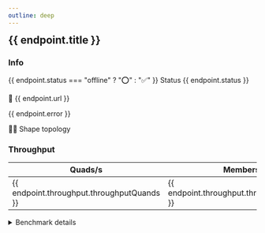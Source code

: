 ```yaml
---
outline: deep
---
```


<script setup>
import { data as uptimeData } from './uptime.data.js'
import { data as metaData } from './metadata.data.js'
import { data as benchData } from './throughput.data.js'
const endpoints = uptimeData.endpoints
const endpointsWithMetadata = metaData.endpoints
const endpointsWithThroughput = benchData.endpoints

for (let ix = 0; ix < endpoints.length; ix++) {
    const metadata = endpointsWithMetadata.filter(m => m.url === endpoints[ix].url)[0]
    if (metadata && metadata.status === 'online' && metadata.mermaidUrl && metadata.mermaidUrl.length > 0) {
        endpoints[ix].metadata = metadata
    } else {
        endpoints[ix].metadata = null
    }

    const throughput = endpointsWithThroughput.filter(m => m.url === endpoints[ix].url)[0]
    if (throughput && throughput.status === 'online') {
        endpoints[ix].throughput = throughput
    } else {
        endpoints[ix].throughput = null
    }
}
</script>

<div v-for="endpoint of endpoints">
    <article :class="{'custom-block': true, 'danger': endpoint.status === 'offline', 'info': endpoint.status !== 'offline'}">
        <h2 style="margin-top: 0; border-top: 0;">{{ endpoint.title }}</h2>
        <h3>Info</h3>
        <p><span>{{ endpoint.status === "offline" ? "⭕" : "✅" }}</span> Status {{ endpoint.status }}</p>
        <p><span>🔗</span> <a :href="endpoint.url" target="_blank">{{ endpoint.url }}</a></p>
        <p v-if="endpoint.error">{{ endpoint.error }}</p>
        <p v-if="endpoint.metadata"><span>🧜‍♀️</span> <a :href="endpoint.metadata.mermaidUrl" target="_blank">Shape topology </a></p>
        <h3 v-if="endpoint.throughput">Throughput</h3>
        <table v-if="endpoint.throughput">
            <thead>
                <tr>
                    <!-- <th>Duration (seconds)</th>
                    <th>Members</th> -->
                    <!-- <th>Quads</th> -->
                    <th>Quads/s</th>
                    <th>Members/s</th>
                </tr>
            </thead>
            <tbody>
                <tr>
                    <!-- <td>{{ endpoint.throughput.durationSec }}</td>
                    <td>{{ endpoint.throughput.members }}</td> -->
                    <!-- <td>{{ endpoint.throughput.quads }}</td> -->
                    <td>{{ endpoint.throughput.throughputQuands }}</td>
                    <td>{{ endpoint.throughput.throughputMembers }}</td>
                </tr>
            </tbody>
        </table>
        <details v-if="endpoint.throughput" class="details custom-block">
            <summary>Benchmark details</summary>
            <table v-if="endpoint.throughput">
                <thead>
                    <tr>
                        <th>Duration (seconds)</th>
                        <th>Members</th>
                        <th>Quads</th>
                    </tr>
                </thead>
                <tbody>
                    <tr>
                        <td>{{ endpoint.throughput.durationSec }}</td>
                        <td>{{ endpoint.throughput.members }}</td>
                        <td>{{ endpoint.throughput.quads }}</td>
                    </tr>
                </tbody>
            </table>
        </details>
    </article>
</div>
